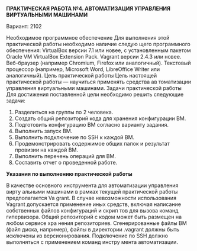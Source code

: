 **ПРАКТИЧЕСКАЯ РАБОТА №4. АВТОМАТИЗАЦИЯ
УПРАВЛЕНИЯ ВИРТУАЛЬНЫМИ МАШИНАМИ**

Вариант: 2102

Необходимое программное обеспечение
Для выполнения этой практической работы необходимо наличие следую
щего программного обеспечения:
VirtualBox версии 7.1 или новее, с установленным пакетом Oracle VM
VirtualBox Extension Pack.
Vagrant версии 2.4.3 или новее.
Веб-браузер (например Chromium, Firefox или аналогичный).
Текстовый процессор (например, Microsoft Word, LibreOffice Writer или
   аналогичный).
   Цель практической работы
   Цель настоящей практической работы — научиться применять средства ав
   томатизации управления виртуальными машинами.
   Задачи практической работы
   Для достижения поставленной цели необходимо решить следующие задачи:
1. Разделиться на группы по 2 человека.
2. Создать общий репозиторий кода для хранения конфигурации ВМ.
3. Подготовить конфигурацию ВМ согласно варианту задания.
4. Выполнить запуск ВМ.
5. Выполнить подключение по SSH к каждой ВМ.
6. Продемонстрировать содержимое общих папок и результат провизии на
   каждой ВМ.
7. Выполнить перечень операций для ВМ.
8. Составить отчет о проведенной работе.
   
**Указания по выполнению практической работы**
   
В качестве основного инструмента для автоматизации управления вирту
альными машинами в рамках текущей практической работы предполагается Va
grant. В случае невозможности использования Vagrant допускается применение
иных средств, включая написание собственных файлов конфигураций и скрип
тов для вызова команд гипервизора.
Общий репозиторий с кодом может быть размещен на любом сервисе хра
нения репозиториев. Сгенерированные файлы ВМ (файл диска, например),
файлы в директории .vagrant должны быть исключены из версионирования.
Подключение по SSH должно выполняться с применением команд инстру
мента автоматизации.
